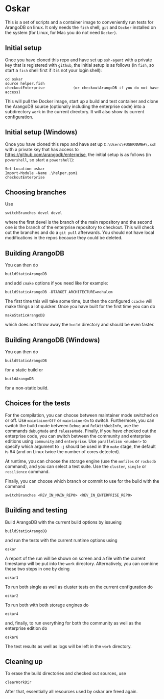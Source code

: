 # Oskar

This is a set of scripts and a container image to conveniently run
tests for ArangoDB on linux. It only needs the `fish` shell, `git` and 
`Docker` installed on the system (for Linux, for Mac you do not need
`Docker`).

## Initial setup

Once you have cloned this repo and have set up `ssh-agent` with a
private key that is registered with `github`, 
the initial setup is as follows (in `fish`, so start a `fish` shell
first if it is not your login shell):

    cd oskar
    source helper.fish
    checkoutEnterprise             (or checkoutArangoDB if you do not have access)
    
This will pull the Docker image, start up a build and test container
and clone the ArangoDB source (optionally including the enterprise code)
into a subdirectory `work` in the current directory. It will also show
its current configuration.

## Initial setup (Windows)

Once you have cloned this repo and have set up `C:\Users\#USERNAME#\.ssh` with a
private key that has access to https://github.com/arangodb/enterprise, 
the initial setup is as follows (in `powershell`, so start a `powershell`):

	Set-Location oskar
	Import-Module -Name .\helper.psm1
	checkoutEnterprise

## Choosing branches

Use

    switchBranches devel devel

where the first devel is the branch of the main repository and the
second one is the branch of the enterprise repository to checkout. This
will check out the branches and do a `git pull` afterwards. You should
not have local modifications in the repos because they could be deleted.

## Building ArangoDB

You can then do

    buildStaticArangoDB

and add `cmake` options if you need like for example:

    buildStaticArangoDB -DTARGET_ARCHITECTURE=nehalem

The first time this will take some time, but then the configured
`ccache` will make things a lot quicker. Once you have built for the
first time you can do

    makeStaticArangoDB

which does not throw away the `build` directory and should be even
faster.

## Building ArangoDB (Windows)

You can then do

    buildStaticArangoDB

for a static build or

	buildArangoDB
	
for a non-static build.

 
## Choices for the tests

For the compilation, you can choose between maintainer mode switched on or
off. Use `maintainerOff` or `maintainerOn` to switch. Furthermore, you can
switch the build mode between `Debug` and `RelWithDebInfo`, use the commands
`debugMode` and `releaseMode`. Finally, if you have checked out the
enterprise code, you can switch between the community and enterprise
editions using `community` and `enterprise`. Use `parallelism <number>`
to specify which argument to `-j` should be used in the `make` stage,
the default is 64 (and on Linux twice the number of cores detected).

At runtime, you can choose the storage engine (use the `mmfiles` or
`rocksdb` command), and you can select a test suite. Use the `cluster`,
`single` or `resilience` command.

Finally, you can choose which branch or commit to use for the build
with the command

    switchBranches <REV_IN_MAIN_REPO> <REV_IN_ENTERPRISE_REPO>

## Building and testing

Build ArangoDB with the current build options by issueing

    buildStaticArangoDB

and run the tests with the current runtime options using

    oskar

A report of the run will be shown on screen and a file with the current
timestamp will be put into the `work` directory. Alternatively, you can
combine these two steps in one by doing

    oskar1

To run both single as well as cluster tests on the current configuration
do

    oskar2

To run both with both storage engines do

    oskar4

and, finally, to run everything for both the community as well as the
enterprise edition do

    oskar8

The test results as well as logs will be left in the `work` directory.

## Cleaning up

To erase the build directories and checked out sources, use

    clearWorkDir

After that, essentially all resources used by oskar are freed again.
